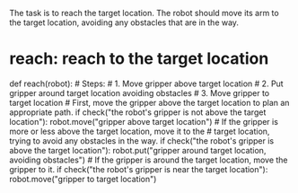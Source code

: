 

The task is to reach the target location. The robot should move its arm to the target location, avoiding any obstacles that are in the way. 

# reach: reach to the target location
def reach(robot):
    # Steps:
    #  1. Move gripper above target location
    #  2. Put gripper around target location avoiding obstacles
    #  3. Move gripper to target location
    # First, move the gripper above the target location to plan an appropriate path.
    if check("the robot's gripper is not above the target location"):
        robot.move("gripper above target location")
    # If the gripper is more or less above the target location, move it to the 
    # target location, trying to avoid any obstacles in the way.
    if check("the robot's gripper is above the target location"):
        robot.put("gripper around target location, avoiding obstacles")
    # If the gripper is around the target location, move the gripper to it.
    if check("the robot's gripper is near the target location"):
        robot.move("gripper to target location")